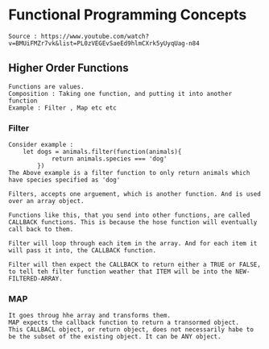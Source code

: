 # Functional Programming Concepts 
	Source : https://www.youtube.com/watch?v=BMUiFMZr7vk&list=PL0zVEGEvSaeEd9hlmCXrk5yUyqUag-n84

## Higher Order Functions
	Functions are values.
	Composition : Taking one function, and putting it into another function 
	Example : Filter , Map etc etc


### Filter 
	Consider example :
		let dogs = animals.filter(function(animals){
				return animals.species === 'dog'
			})
	The Above example is a filter function to only return animals which have species specified as 'dog'
	
	Filters, accepts one arguement, which is another function. And is used over an array object.
	
	Functions like this, that you send into other functions, are called CALLBACK functions. This is because the hose function will eventually call back to them.

	Filter will loop through each item in the array. And for each item it will pass it into, the CALLBACK function. 

	Filter will then expect the CALLBACK to return either a TRUE or FALSE, to tell teh filter function weather that ITEM will be into the NEW-FILTERED-ARRAY.


### MAP
	It goes throug hhe array and transforms them.
	MAP expects the callback function to return a transormed object. 
	This CALLBACL object, or return object, does not necessarily habe to be the subset of the existing object. It can be ANY object.